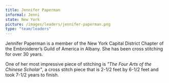 ```yaml
---
title: Jennifer Paperman
informal: Jenni
state: New York
picture: /images/leaders/jennifer-paperman.png
type: "team/leaders"
---
```


Jennifer Paperman is a member of the New York Capital District Chapter of the Embroiderer’s Guild of America in Albany. She has been cross stitching for over 30 years.

One of her most impressive piece of stitching is _"The Four Arts of the Chinese Scholar"_, a cross stitch piece that is 2-1/2 feet by 6-1/2 feet and took 7-1/2 years to finish.
